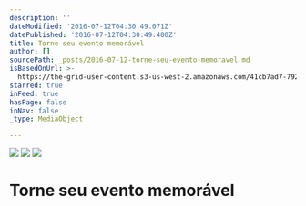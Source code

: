 ```yaml
---
description: ''
dateModified: '2016-07-12T04:30:49.071Z'
datePublished: '2016-07-12T04:30:49.400Z'
title: Torne seu evento memorável
author: []
sourcePath: _posts/2016-07-12-torne-seu-evento-memoravel.md
isBasedOnUrl: >-
  https://the-grid-user-content.s3-us-west-2.amazonaws.com/41cb7ad7-7929-435b-8556-2f07877181d6.png
starred: true
inFeed: true
hasPage: false
inNav: false
_type: MediaObject

---
```

![](https://imgflo.herokuapp.com/graph/vahj1ThiexotieMo/9c82a0002b973d6fc43244ecb906c894/croprotate.png?cropheight=717&cropwidth=1276&degrees=0&input=https%3A%2F%2Fthe-grid-user-content.s3-us-west-2.amazonaws.com%2F41cb7ad7-7929-435b-8556-2f07877181d6.png&x=0&y=0)
![](https://imgflo.herokuapp.com/graph/vahj1ThiexotieMo/c956e95390788566d888b6664da8fa1c/croprotate.jpg?cropheight=3457&cropwidth=5184&degrees=0&input=https%3A%2F%2Fthe-grid-user-content.s3-us-west-2.amazonaws.com%2F3a46e33e-9f5b-4726-88e8-f585b343679e.jpg&x=0&y=0)
![](https://imgflo.herokuapp.com/graph/vahj1ThiexotieMo/b462a69f09ae1b15f74dc664ab58844b/croprotate.jpg?cropheight=3457&cropwidth=5184&degrees=0&input=https%3A%2F%2Fthe-grid-user-content.s3-us-west-2.amazonaws.com%2Fe53aa506-797a-4941-9e0c-c72797604d8b.jpg&x=0&y=0)

# **Torne seu evento memorável**